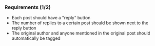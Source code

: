 ### Requirements (1/2)

* <!-- .element: class="fragment" --> Each post should have a "reply" button
* <!-- .element: class="fragment" --> The number of replies to a certain post should be shown next to the reply button
* <!-- .element: class="fragment" --> The original author and anyone mentioned in the original post should automatically be tagged
